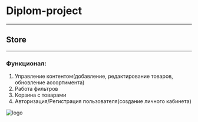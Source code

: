 # **Diplom-project**
____
## Store
____
### Функционал:
1. Управление контентом(добавление, редактирование товаров, обновление ассортимента)
2. Работа фильтров
3. Корзина с товарами
4. Авторизация/Регистрация пользователя(создание личного кабинета)

![logo](https://st2.depositphotos.com/4403291/7418/v/380/depositphotos_74189661-stock-illustration-online-shop-log.jpg)